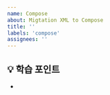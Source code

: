 ```yaml
---
name: Compose
about: Migtation XML to Compose
title: ''
labels: 'compose'
assignees: ''
---
```


## 💡 학습 포인트

-